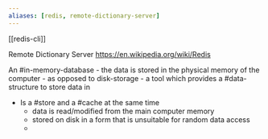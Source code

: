 ```yaml
---
aliases: [redis, remote-dictionary-server]
---
```

[[redis-cli]] 

Remote Dictionary Server
https://en.wikipedia.org/wiki/Redis

An #in-memory-database
	- the data is stored in the physical memory of the computer
		- as opposed to disk-storage
	- a tool which provides a #data-structure to store data in
- Is a #store and a #cache at the same time
	- data is read/modified from the main computer memory
	- stored on disk in a form that is unsuitable for random data access
	- 